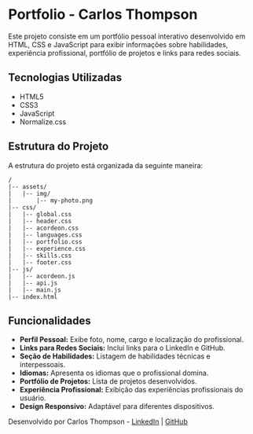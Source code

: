 # Portfolio - Carlos Thompson

Este projeto consiste em um portfólio pessoal interativo desenvolvido em HTML, CSS e JavaScript para exibir informações sobre habilidades, experiência profissional, portfólio de projetos e links para redes sociais.

## Tecnologias Utilizadas

- HTML5
- CSS3
- JavaScript
- Normalize.css

## Estrutura do Projeto

A estrutura do projeto está organizada da seguinte maneira:

```
/
|-- assets/
|   |-- img/
|       |-- my-photo.png
|-- css/
|   |-- global.css
|   |-- header.css
|   |-- acordeon.css
|   |-- languages.css
|   |-- portfolio.css
|   |-- experience.css
|   |-- skills.css
|   |-- footer.css
|-- js/
|   |-- acordeon.js
|   |-- api.js
|   |-- main.js
|-- index.html
```

## Funcionalidades

- **Perfil Pessoal:** Exibe foto, nome, cargo e localização do profissional.
- **Links para Redes Sociais:** Inclui links para o LinkedIn e GitHub.
- **Seção de Habilidades:** Listagem de habilidades técnicas e interpessoais.
- **Idiomas:** Apresenta os idiomas que o profissional domina.
- **Portfólio de Projetos:** Lista de projetos desenvolvidos.
- **Experiência Profissional:** Exibição das experiências profissionais do usuário.
- **Design Responsivo:** Adaptável para diferentes dispositivos.

Desenvolvido por Carlos Thompson - [LinkedIn](https://www.linkedin.com/in/thompson-carlos/) | [GitHub](https://github.com/thompsoncarlos)


